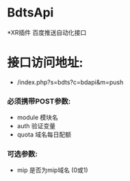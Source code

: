 # BdtsApi
*XR插件 百度推送自动化接口
# 接口访问地址:
*	/index.php?s=bdts?c=bdapi&m=push
### 必须携带POST参数:
* module  模块名
* auth    验证变量
* quota   域名每日配额
### 可选参数:
* mip     是否为mip域名 (0或1)
